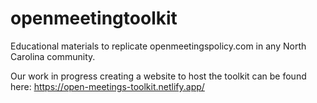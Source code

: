# openmeetingtoolkit
Educational materials to replicate openmeetingspolicy.com in any North Carolina community.

Our work in progress creating a website to host the toolkit can be found here: https://open-meetings-toolkit.netlify.app/
